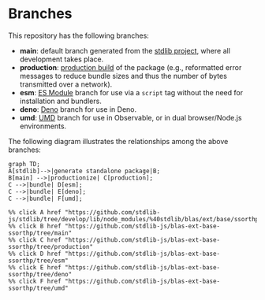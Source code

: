 <!--

@license Apache-2.0

Copyright (c) 2022 The Stdlib Authors.

Licensed under the Apache License, Version 2.0 (the "License");
you may not use this file except in compliance with the License.
You may obtain a copy of the License at

    http://www.apache.org/licenses/LICENSE-2.0

Unless required by applicable law or agreed to in writing, software
distributed under the License is distributed on an "AS IS" BASIS,
WITHOUT WARRANTIES OR CONDITIONS OF ANY KIND, either express or implied.
See the License for the specific language governing permissions and
limitations under the License.

-->

# Branches

This repository has the following branches:

-   **main**: default branch generated from the [stdlib project][stdlib-url], where all development takes place.
-   **production**: [production build][production-url] of the package (e.g., reformatted error messages to reduce bundle sizes and thus the number of bytes transmitted over a network).
-   **esm**: [ES Module][esm-url] branch for use via a `script` tag without the need for installation and bundlers.
-   **deno**: [Deno][deno-url] branch for use in Deno.
-   **umd**: [UMD][umd-url] branch for use in Observable, or in dual browser/Node.js environments.

The following diagram illustrates the relationships among the above branches:

```mermaid
graph TD;
A[stdlib]-->|generate standalone package|B;
B[main] -->|productionize| C[production];
C -->|bundle| D[esm];
C -->|bundle| E[deno];
C -->|bundle| F[umd];

%% click A href "https://github.com/stdlib-js/stdlib/tree/develop/lib/node_modules/%40stdlib/blas/ext/base/ssorthp"
%% click B href "https://github.com/stdlib-js/blas-ext-base-ssorthp/tree/main"
%% click C href "https://github.com/stdlib-js/blas-ext-base-ssorthp/tree/production"
%% click D href "https://github.com/stdlib-js/blas-ext-base-ssorthp/tree/esm"
%% click E href "https://github.com/stdlib-js/blas-ext-base-ssorthp/tree/deno"
%% click F href "https://github.com/stdlib-js/blas-ext-base-ssorthp/tree/umd"
```

[stdlib-url]: https://github.com/stdlib-js/stdlib/tree/develop/lib/node_modules/%40stdlib/blas/ext/base/ssorthp
[production-url]: https://github.com/stdlib-js/blas-ext-base-ssorthp/tree/production
[deno-url]: https://github.com/stdlib-js/blas-ext-base-ssorthp/tree/deno
[umd-url]: https://github.com/stdlib-js/blas-ext-base-ssorthp/tree/umd
[esm-url]: https://github.com/stdlib-js/blas-ext-base-ssorthp/tree/esm